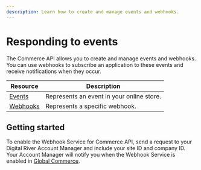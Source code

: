 ```yaml
---
description: Learn how to create and manage events and webhooks.
---
```


# Responding to events

The Commerce API allows you to create and manage events and webhooks. You can use webhooks to subscribe an application to these events and receive notifications when they occur.

| Resource              | Description                               |
| --------------------- | ----------------------------------------- |
| [Events](events/)     | Represents an event in your online store. |
| [Webhooks](webhooks/) | Represents a specific webhook.            |

## Getting started

To enable the Webhook Service for Commerce API, send a request to your Digital River Account Manager and include your site ID and company ID. Your Account Manager will notify you when the Webhook Service is enabled in [Global Commerce](https://gc.digitalriver.com/gc/ent/login.do).
